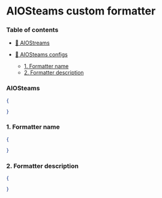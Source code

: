 # AIOSteams custom formatter

### Table of contents

* [🦊 AIOStreams](#-aiosteams)

* [🦅 AIOSteams configs](#-aiosteams-configs)
    * [1. Formatter name](#1-formatter-name)
    * [2. Formatter description](#2-formatter-description)
   
### AIOSteams
```json
{

}
```

### 1. Formatter name
```json
{

}
```

### 2. Formatter description
```json
{

}
```
